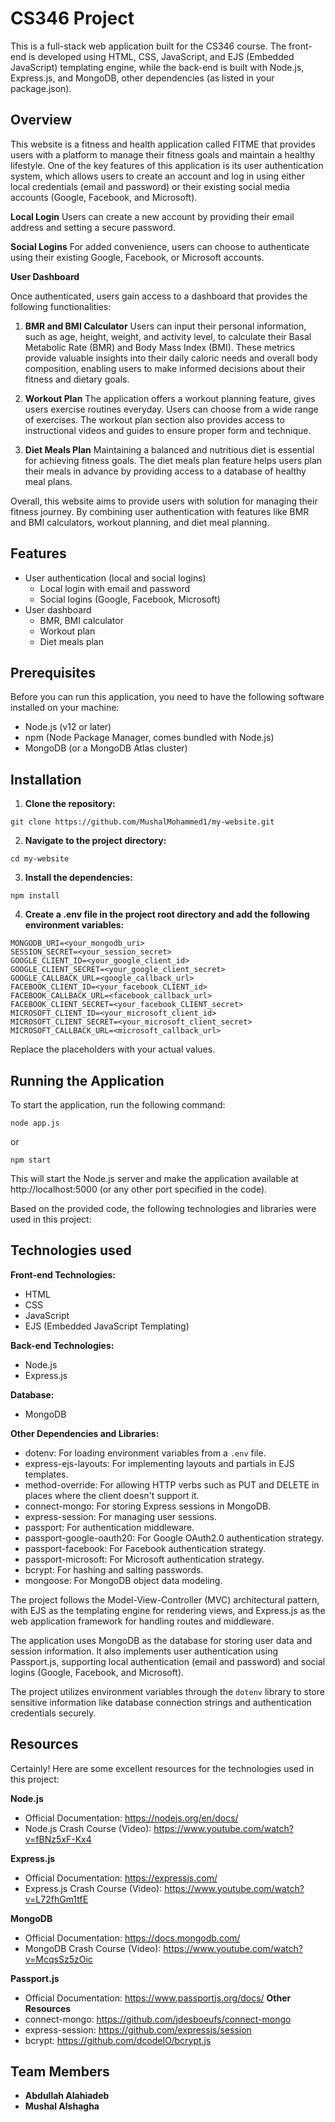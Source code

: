 # CS346 Project

This is a full-stack web application built for the CS346 course. The front-end is developed using HTML, CSS, JavaScript, and EJS (Embedded JavaScript) templating engine, while the back-end is built with Node.js, Express.js, and MongoDB, other dependencies (as listed in your package.json).

## Overview

This website is a fitness and health application called FITME that provides users with a platform to manage their fitness goals and maintain a healthy lifestyle. One of the key features of this application is its user authentication system, which allows users to create an account and log in using either local credentials (email and password) or their existing social media accounts (Google, Facebook, and Microsoft).

**Local Login**
Users can create a new account by providing their email address and setting a secure password.

**Social Logins**
For added convenience, users can choose to authenticate using their existing Google, Facebook, or Microsoft accounts. 

**User Dashboard**

Once authenticated, users gain access to a dashboard that provides the following functionalities:

1. **BMR and BMI Calculator**
   Users can input their personal information, such as age, height, weight, and activity level, to calculate their Basal Metabolic Rate (BMR) and Body Mass Index (BMI). These metrics provide valuable insights into their daily caloric needs and overall body composition, enabling users to make informed decisions about their fitness and dietary goals.

2. **Workout Plan**
   The application offers a workout planning feature, gives users exercise routines everyday. Users can choose from a wide range of exercises. The workout plan section also provides access to instructional videos and guides to ensure proper form and technique.

3. **Diet Meals Plan**
   Maintaining a balanced and nutritious diet is essential for achieving fitness goals. The diet meals plan feature helps users plan their meals in advance by providing access to a database of healthy meal plans.

Overall, this website aims to provide users with solution for managing their fitness journey. By combining user authentication with features like BMR and BMI calculators, workout planning, and diet meal planning.

## Features

- User authentication (local and social logins)
  - Local login with email and password
  - Social logins (Google, Facebook, Microsoft)
- User dashboard
    - BMR, BMI calculator
    - Workout plan
    - Diet meals plan

## Prerequisites

Before you can run this application, you need to have the following software installed on your machine:

- Node.js (v12 or later)
- npm (Node Package Manager, comes bundled with Node.js)
- MongoDB (or a MongoDB Atlas cluster)

## Installation

1. **Clone the repository:**
```
git clone https://github.com/MushalMohammed1/my-website.git
```
2. **Navigate to the project directory:**
```
cd my-website
```
3. **Install the dependencies:**
```
npm install
```
4. **Create a .env file in the project root directory and add the following environment variables:**
```
MONGODB_URI=<your_mongodb_uri>
SESSION_SECRET=<your_session_secret>
GOOGLE_CLIENT_ID=<your_google_client_id>
GOOGLE_CLIENT_SECRET=<your_google_client_secret>
GOOGLE_CALLBACK_URL=<google_callback_url>
FACEBOOK_CLIENT_ID=<your_facebook_CLIENT_id>
FACEBOOK_CALLBACK_URL=<facebook_callback_url>
FACEBOOK_CLIENT_SECRET=<your_facebook_CLIENT_secret>
MICROSOFT_CLIENT_ID=<your_microsoft_client_id>
MICROSOFT_CLIENT_SECRET=<your_microsoft_client_secret>
MICROSOFT_CALLBACK_URL=<microsoft_callback_url>
```
Replace the placeholders with your actual values.

## Running the Application
To start the application, run the following command:
```
node app.js
```
or
```
npm start
```
This will start the Node.js server and make the application available at http://localhost:5000 (or any other port specified in the code).

Based on the provided code, the following technologies and libraries were used in this project:

## Technologies used

**Front-end Technologies:**
- HTML
- CSS
- JavaScript
- EJS (Embedded JavaScript Templating)

**Back-end Technologies:**
- Node.js
- Express.js

**Database:**
- MongoDB

**Other Dependencies and Libraries:**
- dotenv: For loading environment variables from a `.env` file.
- express-ejs-layouts: For implementing layouts and partials in EJS templates.
- method-override: For allowing HTTP verbs such as PUT and DELETE in places where the client doesn't support it.
- connect-mongo: For storing Express sessions in MongoDB.
- express-session: For managing user sessions.
- passport: For authentication middleware.
- passport-google-oauth20: For Google OAuth2.0 authentication strategy.
- passport-facebook: For Facebook authentication strategy.
- passport-microsoft: For Microsoft authentication strategy.
- bcrypt: For hashing and salting passwords.
- mongoose: For MongoDB object data modeling.

The project follows the Model-View-Controller (MVC) architectural pattern, with EJS as the templating engine for rendering views, and Express.js as the web application framework for handling routes and middleware.

The application uses MongoDB as the database for storing user data and session information. It also implements user authentication using Passport.js, supporting local authentication (email and password) and social logins (Google, Facebook, and Microsoft).

The project utilizes environment variables through the `dotenv` library to store sensitive information like database connection strings and authentication credentials securely.

## Resources
Certainly! Here are some excellent resources for the technologies used in this project:

**Node.js**
- Official Documentation: https://nodejs.org/en/docs/
- Node.js Crash Course (Video): https://www.youtube.com/watch?v=fBNz5xF-Kx4

**Express.js**
- Official Documentation: https://expressjs.com/
- Express.js Crash Course (Video): https://www.youtube.com/watch?v=L72fhGm1tfE

**MongoDB**
- Official Documentation: https://docs.mongodb.com/
- MongoDB Crash Course (Video): https://www.youtube.com/watch?v=McqsSz5zOic

**Passport.js**
- Official Documentation: https://www.passportjs.org/docs/
**Other Resources**
- connect-mongo: https://github.com/jdesboeufs/connect-mongo
- express-session: https://github.com/expressjs/session
- bcrypt: https://github.com/dcodeIO/bcrypt.js

## Team Members

- **Abdullah Alahiadeb**
- **Mushal Alshagha**